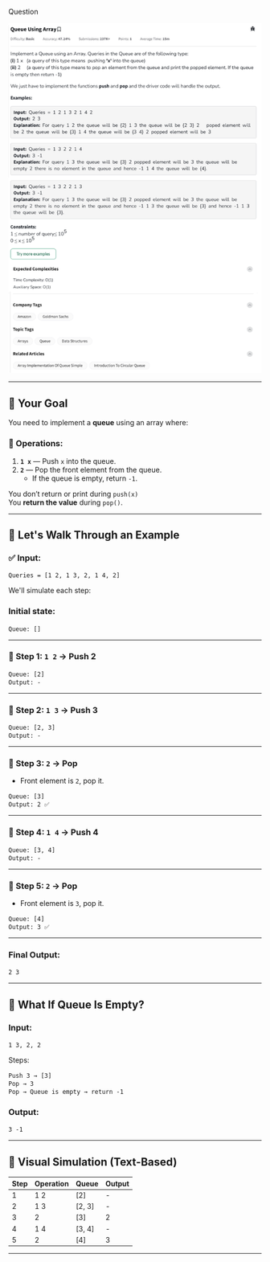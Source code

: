 Question

![Question](Question.png)

---

## 🎯 **Your Goal**

You need to implement a **queue** using an array where:

### 🔧 Operations:
1. **`1 x`** — Push `x` into the queue.
2. **`2`** — Pop the front element from the queue.
   - If the queue is empty, return `-1`.

You don’t return or print during `push(x)`  
You **return the value** during `pop()`.

---

## 🧪 Let's Walk Through an Example

### ✅ Input:
```plaintext
Queries = [1 2, 1 3, 2, 1 4, 2]
```

We'll simulate each step:

### Initial state:
```
Queue: []
```

---

### 🔹 Step 1: `1 2` → Push 2

```
Queue: [2]
Output: -
```

---

### 🔹 Step 2: `1 3` → Push 3

```
Queue: [2, 3]
Output: -
```

---

### 🔹 Step 3: `2` → Pop
- Front element is `2`, pop it.

```
Queue: [3]
Output: 2 ✅
```

---

### 🔹 Step 4: `1 4` → Push 4

```
Queue: [3, 4]
Output: -
```

---

### 🔹 Step 5: `2` → Pop
- Front element is `3`, pop it.

```
Queue: [4]
Output: 3 ✅
```

---

### Final Output:
```
2 3
```

---

## 🧠 What If Queue Is Empty?

### Input:
```plaintext
1 3, 2, 2
```

Steps:
```
Push 3 → [3]
Pop → 3
Pop → Queue is empty → return -1
```

### Output:
```
3 -1
```

---

## 📌 Visual Simulation (Text-Based)

| Step | Operation | Queue        | Output |
|------|-----------|--------------|--------|
| 1    | 1 2       | [2]          | -      |
| 2    | 1 3       | [2, 3]       | -      |
| 3    | 2         | [3]          | 2      |
| 4    | 1 4       | [3, 4]       | -      |
| 5    | 2         | [4]          | 3      |

---
